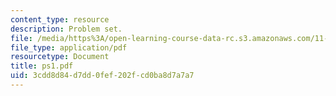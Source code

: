 ```yaml
---
content_type: resource
description: Problem set.
file: /media/https%3A/open-learning-course-data-rc.s3.amazonaws.com/11-431j-real-estate-finance-and-investment-fall-2006/3cdd8d84d7dd0fef202fcd0ba8d7a7a7_ps1.pdf
file_type: application/pdf
resourcetype: Document
title: ps1.pdf
uid: 3cdd8d84-d7dd-0fef-202f-cd0ba8d7a7a7
---
```

